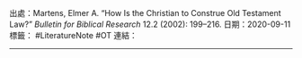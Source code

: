 出處：Martens, Elmer A. “How Is the Christian to Construe Old Testament Law?” *Bulletin for Biblical Research* 12.2 (2002): 199–216.
日期：2020-09-11
標籤： #LiteratureNote #OT 
連結：

---
